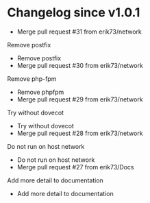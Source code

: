 # Changelog since v1.0.1
- Merge pull request #31 from erik73/network

Remove postfix 
- Remove postfix 
- Merge pull request #30 from erik73/network

Remove php-fpm 
- Remove phpfpm 
- Merge pull request #29 from erik73/network

Try without dovecot 
- Try without dovecot 
- Merge pull request #28 from erik73/network

Do not run on host network 
- Do not run on host network 
- Merge pull request #27 from erik73/Docs

Add more detail to documentation 
- Add more detail to documentation 
